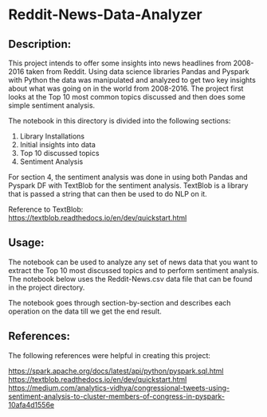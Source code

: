 # Reddit-News-Data-Analyzer

## Description:
This project intends to offer some insights into news headlines from 2008-2016 taken from Reddit. Using data science libraries Pandas and Pyspark with Python the data was manipulated and analyzed to get two key insights about what was going on in the world from 2008-2016. The project first looks at the Top 10 most common topics discussed and then does some simple sentiment analysis.

The notebook in this directory is divided into the following sections:  
1. Library Installations
2. Initial insights into data
3. Top 10 discussed topics
4. Sentiment Analysis


For section 4, the sentiment analysis was done in using both Pandas and Pyspark DF with TextBlob for the sentiment analysis. TextBlob is a library that is passed a string that can then be used to do NLP on it.

Reference to TextBlob: https://textblob.readthedocs.io/en/dev/quickstart.html

## Usage:
The notebook can be used to analyze any set of news data that you want to extract the Top 10 most discussed topics and to perform sentiment analysis. The notebook below uses the Reddit-News.csv data file that can be found in the project directory.

The notebook goes through section-by-section and describes each operation on the data till we get the end result.

## References:
The following references were helpful in creating this project:

https://spark.apache.org/docs/latest/api/python/pyspark.sql.html
https://textblob.readthedocs.io/en/dev/quickstart.html
https://medium.com/analytics-vidhya/congressional-tweets-using-sentiment-analysis-to-cluster-members-of-congress-in-pyspark-10afa4d1556e

